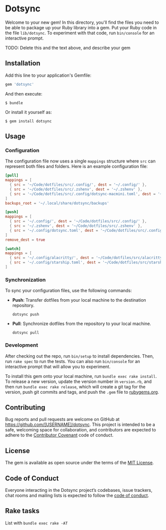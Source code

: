 # Dotsync

Welcome to your new gem! In this directory, you'll find the files you need to be able to package up your Ruby library into a gem. Put your Ruby code in the file `lib/dotsync`. To experiment with that code, run `bin/console` for an interactive prompt.

TODO: Delete this and the text above, and describe your gem

## Installation

Add this line to your application's Gemfile:

```ruby
gem 'dotsync'
```

And then execute:

    $ bundle

Or install it yourself as:

    $ gem install dotsync

## Usage

### Configuration

The configuration file now uses a single `mappings` structure where `src` can represent both files and folders. Here is an example configuration file:

```toml
[pull]
mappings = [
  { src = '~/Code/dotfiles/src/.config/', dest = '~/.config/' },
  { src = '~/Code/dotfiles/src/.zshenv', dest = '~/.zshenv' },
  { src = '~/Code/dotfiles/src/.config/dotsync-macmini.toml', dest = '~/.config/dotsync.toml' }
]
backups_root = '~/.local/share/dotsync/backups'

[push]
mappings = [
  { src = '~/.config/', dest = '~/Code/dotfiles/src/.config/' },
  { src = '~/.zshenv', dest = '~/Code/dotfiles/src/.zshenv' },
  { src = '~/.config/dotsync.toml', dest = '~/Code/dotfiles/src/.config/dotsync-macmini.toml' }
]
remove_dest = true

[watch]
mappings = [
  { src = '~/.config/alacritty/', dest = '~/Code/dotfiles/src/alacritty/' },
  { src = '~/.config/starship.toml', dest = '~/Code/dotfiles/src/starship.toml' }
]
```

### Synchronization

To sync your configuration files, use the following commands:

- **Push**: Transfer dotfiles from your local machine to the destination repository.
  ```shell
  dotsync push
  ```

- **Pull**: Synchronize dotfiles from the repository to your local machine.
  ```shell
  dotsync pull
  ```

### Development

After checking out the repo, run `bin/setup` to install dependencies. Then, run `rake spec` to run the tests. You can also run `bin/console` for an interactive prompt that will allow you to experiment.

To install this gem onto your local machine, run `bundle exec rake install`. To release a new version, update the version number in `version.rb`, and then run `bundle exec rake release`, which will create a git tag for the version, push git commits and tags, and push the `.gem` file to [rubygems.org](https://rubygems.org).

## Contributing

Bug reports and pull requests are welcome on GitHub at https://github.com/[USERNAME]/dotsync. This project is intended to be a safe, welcoming space for collaboration, and contributors are expected to adhere to the [Contributor Covenant](http://contributor-covenant.org) code of conduct.

## License

The gem is available as open source under the terms of the [MIT License](https://opensource.org/licenses/MIT).

## Code of Conduct

Everyone interacting in the Dotsync project’s codebases, issue trackers, chat rooms and mailing lists is expected to follow the [code of conduct](https://github.com/[USERNAME]/dotsync/blob/master/CODE_OF_CONDUCT.md).

## Rake tasks

List with `bundle exec rake -AT`
